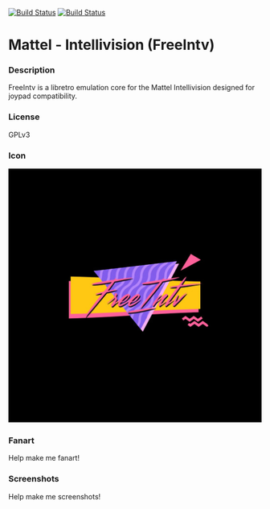 [![Build Status](https://travis-ci.org/kodi-game/game.libretro.freeintv.svg?branch=master)](https://travis-ci.org/kodi-game/game.libretro.freeintv)
[![Build Status](https://ci.appveyor.com/api/projects/status/github/kodi-game/game.libretro.freeintv?svg=true)](https://ci.appveyor.com/project/kodi-game/game-libretro-freeintv)

# Mattel - Intellivision (FreeIntv)

### Description

FreeIntv is a libretro emulation core for the Mattel Intellivision designed for joypad compatibility.

### License

GPLv3

### Icon

![Icon](game.libretro.freeintv/resources/icon.png)

### Fanart

Help make me fanart!

### Screenshots

Help make me screenshots!
